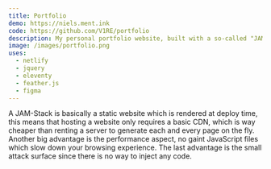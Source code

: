 ```yaml
---
title: Portfolio
demo: https://niels.ment.ink
code: https://github.com/V1RE/portfolio
description: My personal portfolio website, built with a so-called "JAM-Stack" for maximum performance and minimal maintainance.
image: /images/portfolio.png
uses:
  - netlify
  - jquery
  - eleventy
  - feather.js
  - figma
---
```


A JAM-Stack is basically a static website which is rendered at deploy time, this means that hosting a website only requires a basic CDN, which is way cheaper than renting a server to generate each and every page on the fly. Another big advantage is the performance aspect, no gaint JavaScript files which slow down your browsing experience. The last advantage is the small attack surface since there is no way to inject any code.
